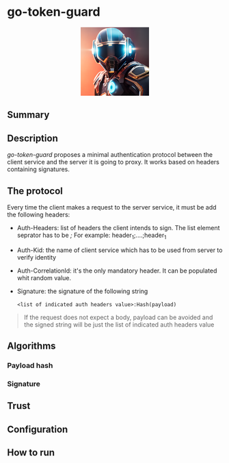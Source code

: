 # go-token-guard

<p align="center">
  <img src="images/logo.png" alt="Logo" width="160px" height="160px">
</p>

## Summary

## Description

*go-token-guard* proposes a minimal authentication protocol between the client service and the server it is going to proxy. It works based on headers containing signatures.

## The protocol

Every time the client makes a request to the server service, it must be add the following headers:

- Auth-Headers: list of headers the client intends to sign. The list element seprator has to be *;*
For example: header<sub>1</sub>;....;header<sub>1</sub>
- Auth-Kid: the name of client service which has to be used from server to verify identity
- Auth-CorrelationId: it's the only mandatory header. It can be populated whit random value.
- Signature: the signature of the following string
  
      <list of indicated auth headers value>:Hash(payload)

> If the request does not expect a body, payload can be avoided and the signed string will be just the list of indicated auth headers value

## Algorithms

### Payload hash

### Signature

## Trust

## Configuration

## How to run
